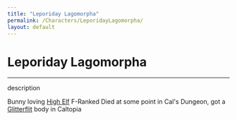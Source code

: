 ```yaml
---
title: "Leporiday Lagomorpha"
permalink: /Characters/LeporidayLagomorpha/
layout: default
---
```

# Leporiday Lagomorpha
---
description

Bunny loving [High Elf](../../_Lexicon/Elves.md) 
F-Ranked
Died at some point in Cal's Dungeon, got a [Glitterflit](../../_Bestiary/DD/Glitterflit.md) body in Caltopia
